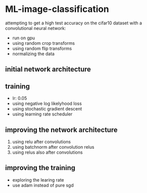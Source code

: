 # ML-image-classification

attempting to get a high test accuracy on the cifar10 dataset with a convolutional neural network:

- run on gpu
- using random crop transforms
- using random flip transforms
- normalizing the data

## initial network architecture

## training
- lr: 0.05
- using negative log likelyhood loss
- using stochastic gradient descent
- using learning rate scheduler

## improving the network architecture

1. using relu after convolutions
1. using batchnorm after convolution relus
1. using relus also after convolutions

## improving the training

- exploring the learing rate
- use adam instead of pure sgd
